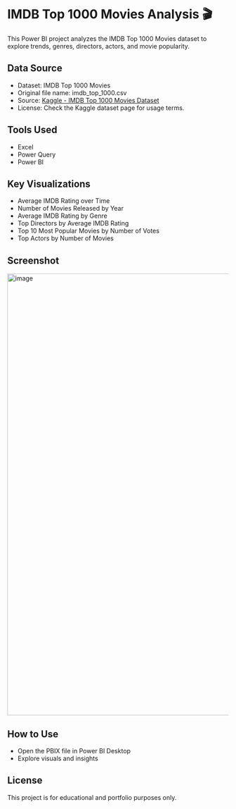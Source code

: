 # IMDB Top 1000 Movies Analysis 🎬

This Power BI project analyzes the IMDB Top 1000 Movies dataset to explore trends, genres, directors, actors, and movie popularity.

## Data Source

- Dataset: IMDB Top 1000 Movies
- Original file name: imdb_top_1000.csv
- Source: [Kaggle - IMDB Top 1000 Movies Dataset](https://www.kaggle.com/datasets/harshitshankhdhar/imdb-dataset-of-top-1000-movies-and-tv-shows)
- License: Check the Kaggle dataset page for usage terms.


## Tools Used

- Excel
- Power Query
- Power BI

## Key Visualizations

- Average IMDB Rating over Time
- Number of Movies Released by Year
- Average IMDB Rating by Genre
- Top Directors by Average IMDB Rating
- Top 10 Most Popular Movies by Number of Votes
- Top Actors by Number of Movies

## Screenshot

<img width="1800" height="1003" alt="image" src="https://github.com/user-attachments/assets/ec174692-c918-4429-bd62-030e5f948d67" />


## How to Use

- Open the PBIX file in Power BI Desktop
- Explore visuals and insights

## License

This project is for educational and portfolio purposes only.

